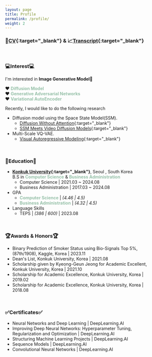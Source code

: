 ```yaml
---
layout: page
title: Profile
permalink: /profile/
weight: 2
---
```


### 📄[CV](../pdf/Kim_Yong_Jin_CV.pdf){:target="_blank"} & 📈[Transcript](../pdf/Yongjin_Kim_Transcript.pdf){:target="_blank"}  
  
<br>

### 💻Interest💻
I'm interested in **Image Generative Model**🤖  
  
❤️ <span style="color:#97C1A9"> **Diffusion Model** </span>  
❤️ <span style="color:#97C1A9"> **Generative Adversarial Networks** </span>  
❤️ <span style="color:#97C1A9"> **Variational AutoEncoder** </span>  
  
Recently, I would like to do the following research
* Diffusion model using the Space State Model(SSM).
    * [Diffusion Without Attention](https://arxiv.org/pdf/2311.18257.pdf){:target="_blank"}  
    * [SSM Meets Video Diffusion Models](https://arxiv.org/pdf/2403.07711.pdf){:target="_blank"}  
* Multi-Scale VQ-VAE.
    * [Visual Autoregressive Modeling](https://arxiv.org/pdf/2404.02905.pdf){:target="_blank"}  

<br>
  
### 📖Education📖
* **[Konkuk University](https://www.konkuk.ac.kr/){:target="_blank"}**, Seoul , South Korea  
    B.S in <span style="color:#97C1A9"> **Computer Science**   </span> & <span style="color:#97C1A9"> **Business Administration** </span> 
    * Computer Science \| 2021.03 ~ 2024.08  
    * Business Administration \| 2017.03 ~ 2024.08  
* GPA  
    * <span style="color:#97C1A9"> **Computer Science** </span> \| *(4.46 \| 4.5)*  
    * <span style="color:#97C1A9"> **Business Administration** </span> \| *(4.32 \| 4.5)*  
* Language Skills
    * TEPS \| *(386 \| 600)* \| 2023.08
  
<br>
  
### 🏆Awards & Honors🏆
* Binary Prediction of Smoker Status using Bio-Signals Top 5%, (87th/1908), Kaggle, Korea \| 2023.11
* Dean's List, Konkuk University, Korea  \| 2021.08
* Scholarship given by Kyeong-Geun Jeong for Academic Excellent, Konkuk University, Korea \| 2021.10
* Scholarship for Academic Excellence, Konkuk University, Korea \| 2019.02
* Scholarship for Academic Excellence, Konkuk University, Korea \| 2018.08
  
<br>
  
### ✅Certificates✅
* Neural Networks and Deep Learning \| DeepLearning.AI
* Improving Deep Neural Networks: Hyperparameter Tuning, Regularization and Optimization \| DeepLearning.AI
* Structuring Machine Learning Projects \| DeepLearning.AI
* Sequence Models \| DeepLearning.AI
* Convolutional Neural Networks \| DeepLearning.AI
